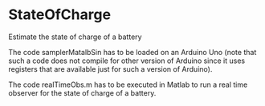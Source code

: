 # StateOfCharge
Estimate the state of charge of a battery

The code samplerMatalbSin has to be loaded on an Arduino Uno (note that such a code does 
not compile for other version of Arduino since it uses registers that are available
just for such a version of Arduino).

The code realTimeObs.m has to be executed in Matlab to run a real time observer for the 
state of charge of a battery.
